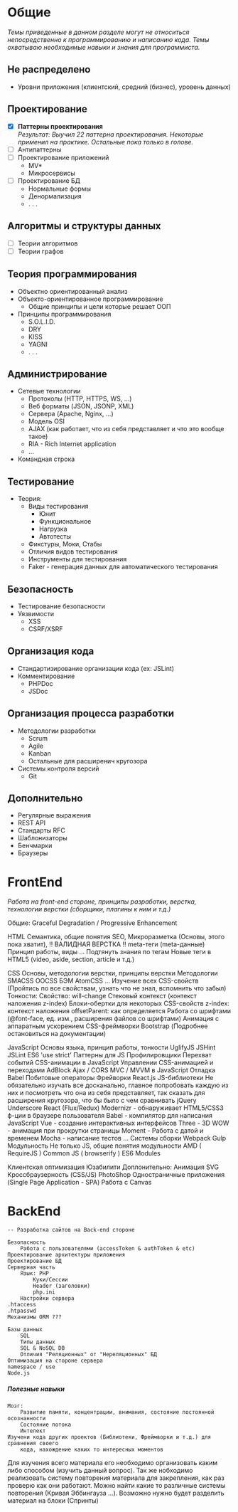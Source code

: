 # Общие #
*Темы приведенные в данном разделе могут не относиться непосредственно к программированию и написанию кода. Темы охватываю необходимые навыки и знания для программиста.*

## Не распределено ##
- Уровни приложения (клиентский, средний (бизнес), уровень данных)

## Проектирование ##
- [x] **Паттерны проектирования**  
	_Результат: Выучил 22 паттерна проектирования. Некоторые применил на практике. Остальные пока только в голове._
- [ ] Антипаттерны
- [ ] Проектирование приложений
	- MV*
	- Микросервисы
- [ ] Проектирование БД
	- Нормальные формы
	- Денормализация
	- . . .

## Алгоритмы и структуры данных ##
- [ ] Теории алгоритмов
- [ ] Теории графов

## Теория программирования ##
- Объектно ориентированный анализ
- Объекто-ориентированное программирование
	- Общие принципы и цели которые решает ООП
- Принципы программирования
	- S.O.L.I.D.
	- DRY
 	- KISS
 	- YAGNI
	- . . .

## Администрирование ##
- Сетевые технологии
	- Протоколы (HTTP, HTTPS, WS, ...)
	- Веб форматы (JSON, JSONP, XML)
	- Сервера (Apache, Nginx, ...)
	- Модель OSI
	- AJAX (как работает, что из себя представляет и что это вообще такое)
	- RIA - Rich Internet application
	- ...
- Командная строка

## Тестирование ##
- Теория:
	- Виды тестирования
		- Юнит
		- Функциональное
		- Нагрузка
		- Автотесты
	- Фикстуры, Моки, Стабы
	- Отличия видов тестирования
	- Инструменты для тестирования
	- Faker - генерация данных для автоматического тестирования

## Безопасность ##
- Тестирование безопасности
- Уязвимости
	- XSS
	- CSRF/XSRF

## Организация кода ##
- Стандартизирование организации кода (ex: JSLint)
- Комментирование
	- PHPDoc
	- JSDoc

## Организация процесса разработки ##
- Методологии разработки
	- Scrum
	- Agile
	- Kanban
	- Остальные для расширенич кругозора
- Системы контроля версий
	- Git

## Дополнительно ##
- Регулярные выражения
- REST API
- Стандарты RFC
- Шаблонизаторы
- Бенчмарки
- Браузеры


# FrontEnd #
*Работа на front-end стороне, принципы разработки, верстка, технологии верстки (сборщики, плагины к ним и т.д.)*

Общие:
	Graceful Degradation / Progressive Enhancement

HTML
	Семантика, общие понятия SEO, Микроразметка (Основы, этого пока хватит), !! ВАЛИДНАЯ ВЕРСТКА !!
	meta-теги (meta-данные) Принцип работы, виды ...
	Подтянуть знания по тегам
	Новые теги в HTML5 (video, aside, section, article и т.д.)

CSS
	Основы, методологии верстки, принципы верстки
	Методологии
		SMACSS
		OOCSS
		БЭМ
		AtomCSS
		...
	Изучение всех CSS-свойств (Пройтись по все свойствам, узнать что не знал, вспомнить что забыл)
	Тонкости:
		Свойство: will-change
		Стековый контекст (контекст наложения z-index)
		Блоки-обертки для некоторых CSS-свойств
		z-index: контекст наложения
		offsetParent: как определяется
		Работа со шрифтами (@font-face, ед. изм., расширения файлов со шрифтами)
	Анимация с аппаратным ускорением
	CSS-фреймворки
		Bootstrap (Подробнее остановиться на документации)

JavaScript
	Основы языка, принцип работы, тонкости
	UglifyJS
	JSHint
	JSLint
	ES6
	'use strict'
	Паттерны для JS
	Профилировщики
	Перехват событий CSS-анимации в JavaScript
	Управлении CSS-анимацией и переходами
	AdBlock
	Ajax / CORS
	MVC / MVVM в JavaScript
	Отладка
	Babel
	Побитовые операторы
	Фрейворки
		React.js
	JS-библиотеки
			Не обязательно изучать все досканально, главное попробовать каждую из них и посмотреть что она из себя представляет, так сказать для расширения кругозора, что бы было с чем сравнивать
		jQuery
		Underscore
		React (Flux/Redux)
		Modernizr - обнаруживает HTML5/CSS3 ф-ции в браузере пользователя
		Babel - компилятор для написания JavaScript
		Vue - создание интерактивных интерфейсов
		Three - 3D
		WOW - анимация при прокрутки страницы
		Moment - Работа с датой и временем
		Mocha - написание тестов
	...
Системы сборки
	Webpack
	Gulp
Модульность
	Не только JS, общие понятия модульности
	AMD ( RequireJS )
	Common JS ( browserify )
	ES6 Modules

Клиентская оптимизация
Юзабилити
Доплонительно:
	Анимация
	SVG
	Кроссбраузерность (CSS/JS)
	PhotoShop
Одностраничные приложения (Single Page Application - SPA)
Работа с Canvas
	

# BackEnd #
	-- Разработка сайтов на Back-end стороне

	Безопасность
		Работа с пользователями (accessToken & authToken & etc)
	Проектирование архитектуры приложения
	Проектирование БД
	Серверная часть
		Язык: PHP
			Куки/Сессии
			Header (заголовки)
			php.ini
		Настройки сервера
	.htaccess
	.htpasswd
	Механизмы ORM ???
	
	Базы данных
		SQL
		Типы данных
		SQL & NoSQL DB
		Отличия "Реляционных" от "Нереляционных" БД
	Оптимизация на стороне сервера
	namespace / use
	Node.js


##### Полезные навыки #####
	Мозг:
		Развитие памяти, концентрации, внимания, состояние постоянной осознанности
		Состояние потока
		Интелект
	Изучени кода других проектов (Библиотеки, Фреймворки и т.д.) для сравнения своего 
		кода, нахождение каких то интересных моментов

Для изучения всего материала его необходимо организовать каким либо способом (изучить данный вопрос).
Так же нобходимо реализовать систему повторения материала для закрепления, как раз проверю как они работают. Можно найти какие то различные системы повторения (Кривая Эббингауза ...). Возможно нужно будет разделить материал на блоки (Спринты)

